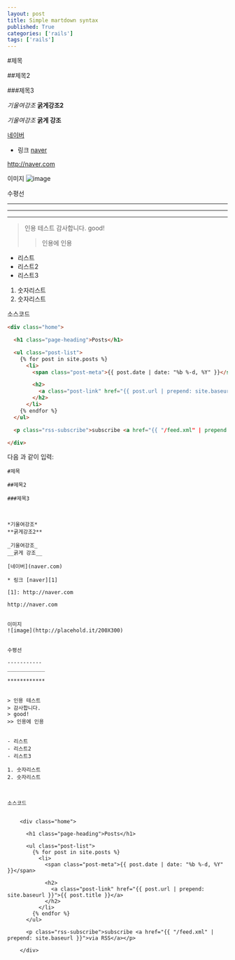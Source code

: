 ```yaml
---
layout: post
title: Simple martdown syntax
published: True
categories: ['rails']
tags: ['rails']
---
```


#제목

##제목2

###제목3



*기울여강조*
**굵게강조2**

_기울여강조_
__굵게 강조__

[네이버](naver.com)

* 링크 [naver][1]

[1]: http://naver.com

http://naver.com


이미지
![image](http://placehold.it/200X300)


수평선

-----------
____________

************


> 인용 테스트
> 감사합니다.
> good!
>> 인용에 인용


- 리스트
- 리스트2
- 리스트3

1. 숫자리스트
2. 숫자리스트



소스코드

``` html
<div class="home">

  <h1 class="page-heading">Posts</h1>

  <ul class="post-list">
    {% for post in site.posts %}
      <li>
        <span class="post-meta">{{ post.date | date: "%b %-d, %Y" }}</span>

        <h2>
          <a class="post-link" href="{{ post.url | prepend: site.baseurl }}">{{ post.title }}</a>
        </h2>
      </li>
    {% endfor %}
  </ul>

  <p class="rss-subscribe">subscribe <a href="{{ "/feed.xml" | prepend: site.baseurl }}">via RSS</a></p>

</div>
```

다음 과 같이 입력:

	#제목

	##제목2

	###제목3



	*기울여강조*
	**굵게강조2**

	_기울여강조_
	__굵게 강조__

	[네이버](naver.com)

	* 링크 [naver][1]

	[1]: http://naver.com

	http://naver.com


	이미지
	![image](http://placehold.it/200X300)


	수평선

	-----------
	____________

	************


	> 인용 테스트
	> 감사합니다.
	> good!
	>> 인용에 인용


	- 리스트
	- 리스트2
	- 리스트3

	1. 숫자리스트
	2. 숫자리스트



	소스코드


		<div class="home">

		  <h1 class="page-heading">Posts</h1>

		  <ul class="post-list">
		    {% for post in site.posts %}
		      <li>
		        <span class="post-meta">{{ post.date | date: "%b %-d, %Y" }}</span>

		        <h2>
		          <a class="post-link" href="{{ post.url | prepend: site.baseurl }}">{{ post.title }}</a>
		        </h2>
		      </li>
		    {% endfor %}
		  </ul>

		  <p class="rss-subscribe">subscribe <a href="{{ "/feed.xml" | prepend: site.baseurl }}">via RSS</a></p>

		</div>







